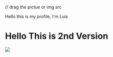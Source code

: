 // drag the pictue or img src


Hello this is my profile, I'm Luis 

<h1> Hello This is 2nd Version</h1>

<img src= "https://i.imgur.com/p76vbnT_d.webp?maxwidth=520&shape=thumb&fidelity=high">


